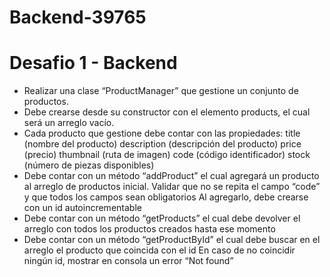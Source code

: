 # Backend-39765
# Desafio 1 - Backend

- Realizar una clase “ProductManager” que gestione un conjunto de productos.
- Debe crearse desde su constructor con el elemento products, el cual será un arreglo vacío.
- Cada producto que gestione debe contar con las propiedades:
    title (nombre del producto)
    description (descripción del producto)
    price (precio)
    thumbnail (ruta de imagen)
    code (código identificador)
    stock (número de piezas disponibles)
- Debe contar con un método “addProduct” el cual agregará un producto al arreglo de productos inicial.
Validar que no se repita el campo “code” y que todos los campos sean obligatorios
Al agregarlo, debe crearse con un id autoincrementable
- Debe contar con un método “getProducts” el cual debe devolver el arreglo con todos los productos creados hasta ese momento
- Debe contar con un método “getProductById” el cual debe buscar en el arreglo el producto que coincida con el id
    En caso de no coincidir ningún id, mostrar en consola un error “Not found”


